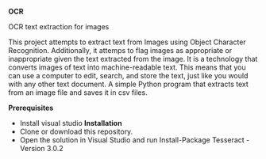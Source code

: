 **OCR**

OCR text extraction for images

This project attempts to extract text from Images using Object Character Recognition. Additionally, it attemps to flag images as appropriate or inappropriate given the text extracted from the image. 
It is a technology that converts images of text into machine-readable text. This means that you can use a computer to edit, search, and store the text, just like you would with any other text document.
A simple Python program that extracts text from an image file and saves it in csv files.

**Prerequisites**
* Install visual studio
**Installation**
* Clone or download this repository.
* Open the solution in Visual Studio and run Install-Package Tesseract -Version 3.0.2



